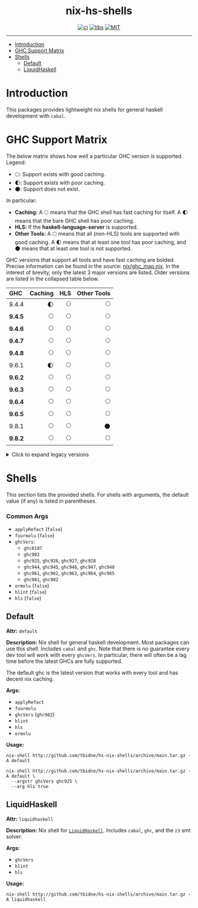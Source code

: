 <div align="center">

# nix-hs-shells

[![ci](http://img.shields.io/github/actions/workflow/status/tbidne/hs-nix-shells/ci.yaml?branch=main&labelColor=2f353c&label=ci)](https://github.com/tbidne/hs-nix-shells/actions/workflows/ci.yaml)
[![libs](http://img.shields.io/github/actions/workflow/status/tbidne/hs-nix-shells/libs.yaml?branch=main&labelColor=2f353c&label=libs)](https://github.com/tbidne/hs-nix-shells/actions/workflows/libs.yaml)
[![MIT](https://img.shields.io/github/license/tbidne/nix-hs-shells?color=blue)](https://opensource.org/licenses/MIT)

</div>

---

- [Introduction](#introduction)
- [GHC Support Matrix](#ghc-support-matrix)
- [Shells](#shells)
  - [Default](#default)
  - [LiquidHaskell](#liquidhaskell)

# Introduction

This packages provides lightweight nix shells for general haskell development with `cabal`.

# GHC Support Matrix

The below matrix shows how well a particular GHC version is supported. Legend:

- 🌕: Support exists with good caching.
- 🌓: Support exists with poor caching.
- 🌑: Support does not exist.

In particular:

- **Caching:** A 🌕 means that the GHC shell has fast caching for itself. A 🌓 means that the bare GHC shell has poor caching.
- **HLS:** If the **haskell-language-server** is supported.
- **Other Tools:** A 🌕 means that all (non-HLS) tools are supported with good caching. A 🌓 means that at least one tool has poor caching, and 🌑 means that at least one tool is not supported.

GHC versions that support all tools and have fast caching are bolded. Precise information can be found in the source: [nix/ghc_map.nix](./nix/ghc_map.nix). In the interest of brevity, only the latest 3 major versions are listed. Older versions are listed in the collapsed table below.

| GHC        | Caching | HLS | Other Tools |
|:-----------|--------:|----:|------------:|
| 9.4.4      |      🌓 |  🌕 |          🌕 |
| **9.4.5**  |      🌕 |  🌕 |          🌕 |
| **9.4.6**  |      🌕 |  🌕 |          🌕 |
| **9.4.7**  |      🌕 |  🌕 |          🌕 |
| **9.4.8**  |      🌕 |  🌕 |          🌕 |
| 9.6.1      |      🌓 |  🌕 |          🌕 |
| **9.6.2**  |      🌕 |  🌕 |          🌕 |
| **9.6.3**  |      🌕 |  🌕 |          🌕 |
| **9.6.4**  |      🌕 |  🌕 |          🌕 |
| **9.6.5**  |      🌕 |  🌕 |          🌕 |
| 9.8.1      |      🌕 |  🌕 |          🌑 |
| **9.8.2**  |      🌕 |  🌕 |          🌕 |

<details>
<summary>Click to expand legacy versions</summary>

| GHC        | Caching | HLS | Other Tools |
|:-----------|--------:|----:|------------:|
| **8.10.7** |      🌕 |  🌕 |          🌕 |
| **9.0.2**  |      🌕 |  🌕 |          🌕 |
| **9.2.5**  |      🌕 |  🌕 |          🌕 |
| **9.2.7**  |      🌕 |  🌕 |          🌕 |
| **9.2.8**  |      🌕 |  🌕 |          🌕 |

</details>

# Shells

This section lists the provided shells. For shells with arguments, the default value (if any) is listed in parentheses.

### Common Args

* `applyRefact` (`false`)
* `fourmolu` (`false`)
* `ghcVers`:
  * `ghc8107`
  * `ghc902`
  * `ghc925`, `ghc926`, `ghc927`, `ghc928`
  * `ghc944`, `ghc945`, `ghc946`, `ghc947`, `ghc948`
  * `ghc961`, `ghc962`, `ghc963`, `ghc964`, `ghc965`
  * `ghc981`, `ghc982`
* `ormolu` (`false`)
* `hlint` (`false`)
* `hls` (`false`)

## Default

**Attr:** `default`

**Description:** Nix shell for general haskell development. Most packages can use this shell. Includes `cabal` and `ghc`. Note that there is no guarantee every dev tool will work with every `ghcVers`. In particular, there will often be a lag time before the latest GHCs are fully supported.

The default ghc is the latest version that works with every tool and has decent nix caching.

**Args:**

* `applyRefact`
* `fourmolu`
* `ghcVers` (`ghc982`)
* `hlint`
* `hls`
* `ormolu`

**Usage:**

```
nix-shell http://github.com/tbidne/hs-nix-shells/archive/main.tar.gz -A default

nix-shell http://github.com/tbidne/hs-nix-shells/archive/main.tar.gz -A default \
  --argstr ghcVers ghc925 \
  --arg hls true
```

## LiquidHaskell

**Attr:** `liquidhaskell`

**Description:** Nix shell for [`LiquidHaskell`](https://github.com/ucsd-progsys/liquidhaskell/). Includes `cabal`, `ghc`, and the `z3` smt solver.

**Args:**

* `ghcVers`
* `hlint`
* `hls`

**Usage:**

```
nix-shell http://github.com/tbidne/hs-nix-shells/archive/main.tar.gz -A liquidhaskell
```
